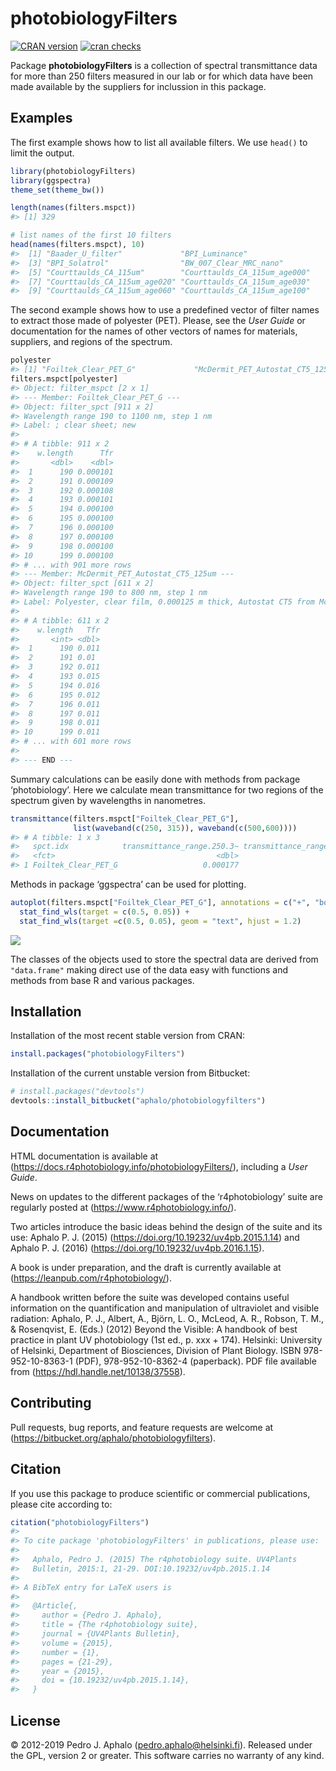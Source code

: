
# photobiologyFilters

[![CRAN
version](https://www.r-pkg.org/badges/version-last-release/photobiologyFilters)](https://cran.r-project.org/package=photobiologyFilters)
[![cran
checks](https://cranchecks.info/badges/worst/photobiologyFilters)](https://cran.r-project.org/web/checks/check_results_photobiologyFilters.html)

Package **photobiologyFilters** is a collection of spectral
transmittance data for more than 250 filters measured in our lab or for
which data have been made available by the suppliers for inclussion in
this package.

## Examples

The first example shows how to list all available filters. We use
`head()` to limit the output.

``` r
library(photobiologyFilters)
library(ggspectra)
theme_set(theme_bw())
```

``` r
length(names(filters.mspct))
#> [1] 329
```

``` r
# list names of the first 10 filters
head(names(filters.mspct), 10)
#>  [1] "Baader_U_filter"             "BPI_Luminance"              
#>  [3] "BPI_Solatrol"                "BW_007_Clear_MRC_nano"      
#>  [5] "Courttaulds_CA_115um"        "Courttaulds_CA_115um_age000"
#>  [7] "Courttaulds_CA_115um_age020" "Courttaulds_CA_115um_age030"
#>  [9] "Courttaulds_CA_115um_age060" "Courttaulds_CA_115um_age100"
```

The second example shows how to use a predefined vector of filter names
to extract those made of polyester (PET). Please, see the *User Guide*
or documentation for the names of other vectors of names for materials,
suppliers, and regions of the spectrum.

``` r
polyester
#> [1] "Foiltek_Clear_PET_G"             "McDermit_PET_Autostat_CT5_125um"
filters.mspct[polyester]
#> Object: filter_mspct [2 x 1]
#> --- Member: Foiltek_Clear_PET_G ---
#> Object: filter_spct [911 x 2]
#> Wavelength range 190 to 1100 nm, step 1 nm 
#> Label: ; clear sheet; new 
#> 
#> # A tibble: 911 x 2
#>    w.length      Tfr
#>       <dbl>    <dbl>
#>  1      190 0.000101
#>  2      191 0.000109
#>  3      192 0.000108
#>  4      193 0.000101
#>  5      194 0.000100
#>  6      195 0.000100
#>  7      196 0.000100
#>  8      197 0.000100
#>  9      198 0.000100
#> 10      199 0.000100
#> # ... with 901 more rows
#> --- Member: McDermit_PET_Autostat_CT5_125um ---
#> Object: filter_spct [611 x 2]
#> Wavelength range 190 to 800 nm, step 1 nm 
#> Label: Polyester, clear film, 0.000125 m thick, Autostat CT5 from McDermit Autotype; new 
#> 
#> # A tibble: 611 x 2
#>    w.length   Tfr
#>       <int> <dbl>
#>  1      190 0.011
#>  2      191 0.01 
#>  3      192 0.011
#>  4      193 0.015
#>  5      194 0.016
#>  6      195 0.012
#>  7      196 0.011
#>  8      197 0.011
#>  9      198 0.011
#> 10      199 0.011
#> # ... with 601 more rows
#> 
#> --- END ---
```

Summary calculations can be easily done with methods from package
‘photobiology’. Here we calculate mean transmittance for two regions
of the spectrum given by wavelengths in nanometres.

``` r
transmittance(filters.mspct["Foiltek_Clear_PET_G"], 
              list(waveband(c(250, 315)), waveband(c(500,600))))
#> # A tibble: 1 x 3
#>   spct.idx            transmittance_range.250.3~ transmittance_range.500.6~
#>   <fct>                                    <dbl>                      <dbl>
#> 1 Foiltek_Clear_PET_G                   0.000177                      0.876
```

Methods in package ‘ggspectra’ can be used for plotting.

``` r
autoplot(filters.mspct["Foiltek_Clear_PET_G"], annotations = c("+", "boundaries")) +
  stat_find_wls(target = c(0.5, 0.05)) +
  stat_find_wls(target =c(0.5, 0.05), geom = "text", hjust = 1.2)
```

![](man/figures/README-example-07-1.png)<!-- -->

The classes of the objects used to store the spectral data are derived
from `"data.frame"` making direct use of the data easy with functions
and methods from base R and various packages.

## Installation

Installation of the most recent stable version from CRAN:

``` r
install.packages("photobiologyFilters")
```

Installation of the current unstable version from Bitbucket:

``` r
# install.packages("devtools")
devtools::install_bitbucket("aphalo/photobiologyfilters")
```

## Documentation

HTML documentation is available at
(<https://docs.r4photobiology.info/photobiologyFilters/>), including a
*User Guide*.

News on updates to the different packages of the ‘r4photobiology’ suite
are regularly posted at (<https://www.r4photobiology.info/>).

Two articles introduce the basic ideas behind the design of the suite
and its use: Aphalo P. J. (2015)
(<https://doi.org/10.19232/uv4pb.2015.1.14>) and Aphalo P. J. (2016)
(<https://doi.org/10.19232/uv4pb.2016.1.15>).

A book is under preparation, and the draft is currently available at
(<https://leanpub.com/r4photobiology/>).

A handbook written before the suite was developed contains useful
information on the quantification and manipulation of ultraviolet and
visible radiation: Aphalo, P. J., Albert, A., Björn, L. O., McLeod, A.
R., Robson, T. M., & Rosenqvist, E. (Eds.) (2012) Beyond the Visible: A
handbook of best practice in plant UV photobiology (1st ed., p. xxx +
174). Helsinki: University of Helsinki, Department of Biosciences,
Division of Plant Biology. ISBN 978-952-10-8363-1 (PDF),
978-952-10-8362-4 (paperback). PDF file available from
(<https://hdl.handle.net/10138/37558>).

## Contributing

Pull requests, bug reports, and feature requests are welcome at
(<https://bitbucket.org/aphalo/photobiologyfilters>).

## Citation

If you use this package to produce scientific or commercial
publications, please cite according to:

``` r
citation("photobiologyFilters")
#> 
#> To cite package 'photobiologyFilters' in publications, please use:
#> 
#>   Aphalo, Pedro J. (2015) The r4photobiology suite. UV4Plants
#>   Bulletin, 2015:1, 21-29. DOI:10.19232/uv4pb.2015.1.14
#> 
#> A BibTeX entry for LaTeX users is
#> 
#>   @Article{,
#>     author = {Pedro J. Aphalo},
#>     title = {The r4photobiology suite},
#>     journal = {UV4Plants Bulletin},
#>     volume = {2015},
#>     number = {1},
#>     pages = {21-29},
#>     year = {2015},
#>     doi = {10.19232/uv4pb.2015.1.14},
#>   }
```

## License

© 2012-2019 Pedro J. Aphalo (<pedro.aphalo@helsinki.fi>). Released under
the GPL, version 2 or greater. This software carries no warranty of any
kind.
